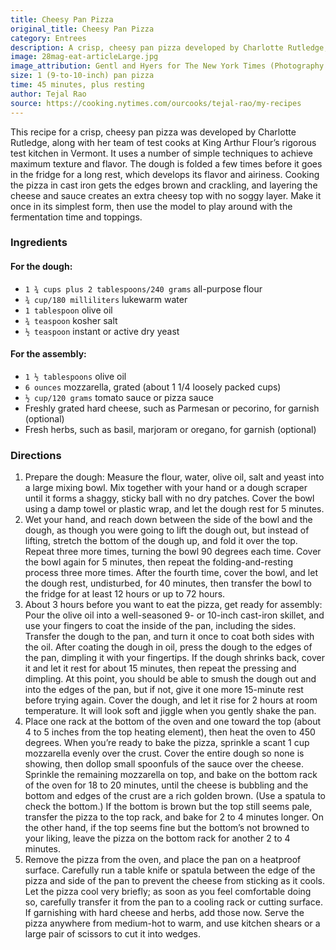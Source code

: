 ```yaml
---
title: Cheesy Pan Pizza
original_title: Cheesy Pan Pizza
category: Entrees
description: A crisp, cheesy pan pizza developed by Charlotte Rutledge, using a number of simple techniques to achieve maximum texture and flavor. The dough is folded a few times before it goes in the fridge for a long rest, which develops its flavor and airiness. Cooking the pizza in cast iron gets the edges brown and crackling, and layering the cheese and sauce creates an extra cheesy top with no soggy layer.
image: 28mag-eat-articleLarge.jpg
image_attribution: Gentl and Hyers for The New York Times (Photography and Styling)
size: 1 (9-to-10-inch) pan pizza
time: 45 minutes, plus resting
author: Tejal Rao
source: https://cooking.nytimes.com/ourcooks/tejal-rao/my-recipes
---
```


This recipe for a crisp, cheesy pan pizza was developed by Charlotte Rutledge, along with her team of test cooks at King Arthur Flour’s rigorous test kitchen in Vermont. It uses a number of simple techniques to achieve maximum texture and flavor. The dough is folded a few times before it goes in the fridge for a long rest, which develops its flavor and airiness. Cooking the pizza in cast iron gets the edges brown and crackling, and layering the cheese and sauce creates an extra cheesy top with no soggy layer. Make it once in its simplest form, then use the model to play around with the fermentation time and toppings.

### Ingredients

#### For the dough:

* `1 ¾ cups plus 2 tablespoons/240 grams` all-purpose flour
* `¾ cup/180 milliliters` lukewarm water
* `1 tablespoon` olive oil
* `¾ teaspoon` kosher salt
* `½ teaspoon` instant or active dry yeast

#### For the assembly:

* `1 ½ tablespoons` olive oil
* `6 ounces` mozzarella, grated (about 1 1/4 loosely packed cups)
* `½ cup/120 grams` tomato sauce or pizza sauce
* Freshly grated hard cheese, such as Parmesan or pecorino, for garnish (optional)
* Fresh herbs, such as basil, marjoram or oregano, for garnish (optional)

### Directions

1. Prepare the dough: Measure the flour, water, olive oil, salt and yeast into a large mixing bowl. Mix together with your hand or a dough scraper until it forms a shaggy, sticky ball with no dry patches. Cover the bowl using a damp towel or plastic wrap, and let the dough rest for 5 minutes.
2. Wet your hand, and reach down between the side of the bowl and the dough, as though you were going to lift the dough out, but instead of lifting, stretch the bottom of the dough up, and fold it over the top. Repeat three more times, turning the bowl 90 degrees each time. Cover the bowl again for 5 minutes, then repeat the folding-and-resting process three more times. After the fourth time, cover the bowl, and let the dough rest, undisturbed, for 40 minutes, then transfer the bowl to the fridge for at least 12 hours or up to 72 hours.
3. About 3 hours before you want to eat the pizza, get ready for assembly: Pour the olive oil into a well-seasoned 9- or 10-inch cast-iron skillet, and use your fingers to coat the inside of the pan, including the sides. Transfer the dough to the pan, and turn it once to coat both sides with the oil. After coating the dough in oil, press the dough to the edges of the pan, dimpling it with your fingertips. If the dough shrinks back, cover it and let it rest for about 15 minutes, then repeat the pressing and dimpling. At this point, you should be able to smush the dough out and into the edges of the pan, but if not, give it one more 15-minute rest before trying again. Cover the dough, and let it rise for 2 hours at room temperature. It will look soft and jiggle when you gently shake the pan.
4. Place one rack at the bottom of the oven and one toward the top (about 4 to 5 inches from the top heating element), then heat the oven to 450 degrees. When you’re ready to bake the pizza, sprinkle a scant 1 cup mozzarella evenly over the crust. Cover the entire dough so none is showing, then dollop small spoonfuls of the sauce over the cheese. Sprinkle the remaining mozzarella on top, and bake on the bottom rack of the oven for 18 to 20 minutes, until the cheese is bubbling and the bottom and edges of the crust are a rich golden brown. (Use a spatula to check the bottom.) If the bottom is brown but the top still seems pale, transfer the pizza to the top rack, and bake for 2 to 4 minutes longer. On the other hand, if the top seems fine but the bottom’s not browned to your liking, leave the pizza on the bottom rack for another 2 to 4 minutes.
5. Remove the pizza from the oven, and place the pan on a heatproof surface. Carefully run a table knife or spatula between the edge of the pizza and side of the pan to prevent the cheese from sticking as it cools. Let the pizza cool very briefly; as soon as you feel comfortable doing so, carefully transfer it from the pan to a cooling rack or cutting surface. If garnishing with hard cheese and herbs, add those now. Serve the pizza anywhere from medium-hot to warm, and use kitchen shears or a large pair of scissors to cut it into wedges.